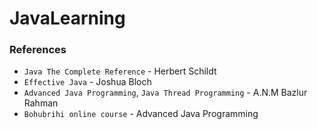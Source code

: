# JavaLearning

### References
* `Java The Complete Reference` - Herbert Schildt
* `Effective Java` - Joshua Bloch
* `Advanced Java Programming`, `Java Thread Programming` - A.N.M Bazlur Rahman
* `Bohubrihi online course` - Advanced Java Programming

